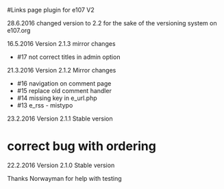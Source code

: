 #Links page plugin for e107 V2

28.6.2016 changed version to 2.2 for the sake of the versioning system on e107.org

16.5.2016 Version 2.1.3 mirror changes
- #17 not correct titles in admin option

21.3.2016 Version 2.1.2 Mirror changes
- #16 navigation on comment page
- #15 replace old comment handler
- #14 missing key in e_url.php   
- #13 e_rss - mistypo

23.2.2016 Version 2.1.1 Stable version
  # correct bug with ordering
  
22.2.2016 Version 2.1.0 Stable version

Thanks Norwayman for help with testing 




